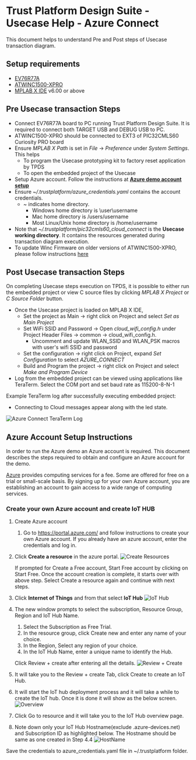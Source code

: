 # Trust Platform Design Suite - Usecase Help - Azure Connect

This document helps to understand Pre and Post steps of Usecase transaction diagram.

## Setup requirements
 - [EV76R77A](https://www.microchip.com/en-us/development-tool/EV76R77A)
 - [ATWINC1500-XPRO](https://www.microchip.com/en-us/development-tool/ATWINC1500-XPRO)
 - [MPLAB X IDE](https://www.microchip.com/en-us/development-tools-tools-and-software/mplab-x-ide) v6.00 or above

## Pre Usecase transaction Steps
 - Connect EV76R77A board to PC running Trust Platform Design Suite. It is required to connect both TARGET USB and DEBUG USB to PC.
 - ATWINC1500-XPRO should be connected to EXT3 of PIC32CMLS60 Curiosity PRO board
 - Ensure *MPLAB X Path* is set in *File* -> *Preference* under *System Settings*. This helps
    - To program the Usecase prototyping kit to factory reset application by TPDS
    - To open the embedded project of the Usecase
 - Setup Azure account. Follow the instructions at [**Azure demo account setup**](#azure-account-setup-instructions)
 - Ensure *~/.trustplatform/azure_credentials.yaml* contains the account credentials.
    - ~ indicates home directory.
        - Windows home directory is \user\username
        - Mac home directory is /users/username
        - Most Linux/Unix home directory is /home/username
 - Note that *~/.trustplatform/pic32cmls60_cloud_connect* is the **Usecase working directory**. It contains the resources generated during transaction diagram execution.
 - To update Winc Firmware on older versions of ATWINC1500-XPRO, please follow instructions [here](https://microchip-mplab-harmony.github.io/reference_apps/apps/sam_d21_iot/google_cloud_iot_core/utilities/readme.html)

## Post Usecase transaction Steps
On completing Usecase steps execution on TPDS, it is possible to either run the embedded project or view C source files by clicking *MPLAB X Project* or *C Source Folder* button.

- Once the Usecase project is loaded on MPLAB X IDE,
    - Set the project as Main -> right click on Project and select *Set as Main Project*
    - Set WiFi SSID and Password -> Open *cloud_wifi_config.h* under Project Header Files -> common -> cloud_wifi_config.h.
        - Uncomment and update WLAN_SSID and WLAN_PSK macros with user's wifi SSID and password
    - Set the configuration -> right click on Project, expand *Set Configuration* to select *AZURE_CONNECT*
    - Build and Program the project -> right click on Project and select *Make and Program Device*
- Log from the embedded project can be viewed using applications like TeraTerm. Select the COM port and set baud rate as 115200-8-N-1

Example TeraTerm log after successfully executing embedded project:

- Connecting to Cloud messages appear along with the led state.

![Azure Connect TeraTerm Log](images/azure_ttlog.png "Azure Connect TeraTerm Log")

## Azure Account Setup Instructions

In order to run the Azure demo an Azure account is required. This document describes the steps required to obtain and configure an Azure account for the demo.

[Azure](https://azure.microsoft.com/en-in/overview/iot/) provides computing services for a fee. Some are offered for free on a trial or small-scale basis. By signing up for your own Azure account, you are establishing an account to gain access to a wide range of computing services.

### Create your own Azure account and create IoT HUB
1. Create Azure account
    1. Go to https://portal.azure.com/ and follow instructions to create your own Azure account. If you already have an azure account, enter the credentials and log in.

2. Click **Create a resource** in the azure portal.
    ![Create Resources](images/azure/create_resources.png "Create Resources")

    If prompted for Create a Free account, Start Free account by clicking on Start Free. Once the account creation is complete, it starts over with above step. Select Create a resource again and continue with next steps.

3. Click **Internet of Things** and from that select **IoT Hub**
    ![IoT Hub](images/azure/iot_hub.png "IoT Hub")

4. The new window prompts to select the subscription, Resource Group, Region and IoT Hub Name.
    1. Select the Subscription as Free Trial.
    2. In the resource group, click Create new and enter any name of your choice.
    3. In the Region, Select any region of your choice.
    4. In the IoT Hub Name, enter a unique name to identify the Hub.

    Click Review + create after entering all the details.
    ![Review + Create](images/azure/review_create.png "Review + Create")

5. It will take you to the Review + create Tab, click Create to create an IoT Hub.
6. It will start the IoT hub deployment process and it will take a while to create the IoT hub. Once it is done it will show as the below screen.
    ![Overview](images/azure/overview.png "Overview")

7. Click Go to resource and it will take you to the IoT Hub overview page.
8. Note down only your IoT Hub Hostname(exclude .azure-devices.net) and Subscription ID as highlighted below. The Hostname should be same as one created in Step 4.4
    ![HostName](images/azure/host_name.png "HostName")

Save the credentials to azure_credentials.yaml file in ~/.trustplatform folder.